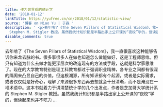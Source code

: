 ```yaml
---
title: 作为世界观的统计学
date: '2018-01-12'
linkTitle: https://yufree.cn/cn/2018/01/12/statistic-view/
source: '博客 on Miao Yu | 于淼 '
description: ' <p>去年啃了《The Seven Pillars of Statistical Wisdom》，我一直很喜欢这种能够告诉你来龙去脉的书。很多事很多人在做也知道怎么做能做好，这是工程师思维。但只有知道为什么去做才能更深层次的改造现有的方法或手段，这就是科学家思维了。现在的大学教育特别是理工科教育都过于强调职业精神，各专业之间都有很深的隔阂来凸显自己的价值，但追根溯源，所有知识都有个起源，或者是实际需求，或者仅仅就是好奇心，理解了来源很多东西再去想就会十分清晰，而不是淹没在一堆术语中。这本书就着力于讲清楚统计学的几个出发点，作者是芝加哥大学统计系的
  Stephen M. Stigler 教授。虽然我统计知识都是半路出家上公开课的“夜校”学的，但读起来也并不吃力 ...'
disable_comments: true
---
```

 <p>去年啃了《The Seven Pillars of Statistical Wisdom》，我一直很喜欢这种能够告诉你来龙去脉的书。很多事很多人在做也知道怎么做能做好，这是工程师思维。但只有知道为什么去做才能更深层次的改造现有的方法或手段，这就是科学家思维了。现在的大学教育特别是理工科教育都过于强调职业精神，各专业之间都有很深的隔阂来凸显自己的价值，但追根溯源，所有知识都有个起源，或者是实际需求，或者仅仅就是好奇心，理解了来源很多东西再去想就会十分清晰，而不是淹没在一堆术语中。这本书就着力于讲清楚统计学的几个出发点，作者是芝加哥大学统计系的 Stephen M. Stigler 教授。虽然我统计知识都是半路出家上公开课的“夜校”学的，但读起来也并不吃力 ...